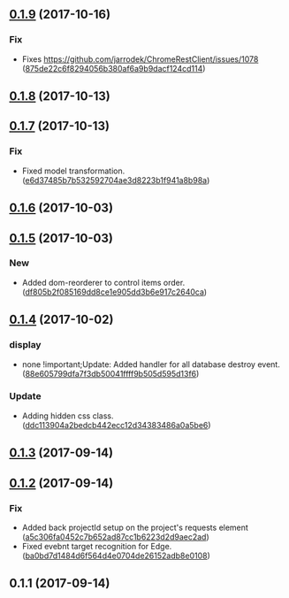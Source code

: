 <a name="0.1.9"></a>
## [0.1.9](https://github.com/advanced-rest-client/projects-menu/compare/0.1.8...0.1.9) (2017-10-16)


### Fix

* Fixes https://github.com/jarrodek/ChromeRestClient/issues/1078 ([875de22c6f8294056b380af6a9b9dacf124cd114](https://github.com/advanced-rest-client/projects-menu/commit/875de22c6f8294056b380af6a9b9dacf124cd114))



<a name="0.1.8"></a>
## [0.1.8](https://github.com/advanced-rest-client/projects-menu/compare/0.1.7...0.1.8) (2017-10-13)




<a name="0.1.7"></a>
## [0.1.7](https://github.com/advanced-rest-client/projects-menu/compare/0.1.6...0.1.7) (2017-10-13)


### Fix

* Fixed model transformation. ([e6d37485b7b532592704ae3d8223b1f941a8b98a](https://github.com/advanced-rest-client/projects-menu/commit/e6d37485b7b532592704ae3d8223b1f941a8b98a))



<a name="0.1.6"></a>
## [0.1.6](https://github.com/advanced-rest-client/projects-menu/compare/0.1.5...0.1.6) (2017-10-03)




<a name="0.1.5"></a>
## [0.1.5](https://github.com/advanced-rest-client/projects-menu/compare/0.1.4...0.1.5) (2017-10-03)


### New

* Added dom-reorderer to control items order. ([df805b2f085169dd8ce1e905dd3b6e917c2640ca](https://github.com/advanced-rest-client/projects-menu/commit/df805b2f085169dd8ce1e905dd3b6e917c2640ca))



<a name="0.1.4"></a>
## [0.1.4](https://github.com/advanced-rest-client/projects-menu/compare/0.1.2...0.1.4) (2017-10-02)


### display

* none !important;Update: Added handler for all database destroy event. ([88e605799dfa7f3db50041ffff9b505d595d13f6](https://github.com/advanced-rest-client/projects-menu/commit/88e605799dfa7f3db50041ffff9b505d595d13f6))

### Update

* Adding hidden css class. ([ddc113904a2bedcb442ecc12d34383486a0a5be6](https://github.com/advanced-rest-client/projects-menu/commit/ddc113904a2bedcb442ecc12d34383486a0a5be6))



<a name="0.1.3"></a>
## [0.1.3](https://github.com/advanced-rest-client/projects-menu/compare/0.1.2...0.1.3) (2017-09-14)




<a name="0.1.2"></a>
## [0.1.2](https://github.com/advanced-rest-client/projects-menu/compare/0.1.1...0.1.2) (2017-09-14)


### Fix

* Added back projectId setup on the project's requests element ([a5c306fa0452c7b652ad87cc1b6223d2d9aec2ad](https://github.com/advanced-rest-client/projects-menu/commit/a5c306fa0452c7b652ad87cc1b6223d2d9aec2ad))
* Fixed evebnt target recognition for Edge. ([ba0bd7d1484d6f564d4e0704de26152adb8e0108](https://github.com/advanced-rest-client/projects-menu/commit/ba0bd7d1484d6f564d4e0704de26152adb8e0108))



<a name="0.1.1"></a>
## 0.1.1 (2017-09-14)




